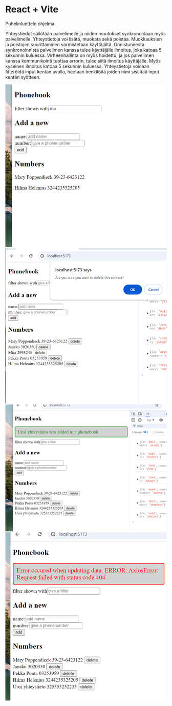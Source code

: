 # React + Vite

Puhelinluettelo ohjelma.

Yhteystiedot säilötään palvelimelle ja niiden muutokset synkronoidaan myös palvelimelle. Yhteystietoja voi lisätä, muokata sekä poistaa. Muokkauksien ja poistojen suorittaminen varmistetaan käyttäjältä. Onnistuneesta synkronoinnista palvelimen kanssa tulee käyttäjälle ilmoitus, joka katoaa 5 sekunnin kuluessa. Virheenhallinta on myös hoidettu, ja jos palvelimen kanssa kommunikointi tuottaa errorin, tulee siitä ilmoitus käyttäjälle. Myös kyseinen ilmoitus katoaa 5 sekunnin kuluessa. Yhteystietoja voidaan filteröidä input kentän avulla, haetaan henkilöitä joiden nimi sisältää input kentän syötteen.

<img src="image-1.png" alt="alt text" width="600"/>
<img src="image-2.png" alt="alt text" width="600"/>
<img src="image-3.png" alt="alt text" width="600"/>
<img src="image-4.png" alt="alt text" width="600"/>
